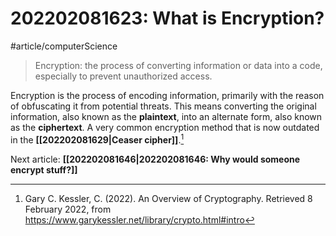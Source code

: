 # 202202081623: What is Encryption?
#article/computerScience
>Encryption: the process of converting information or data into a code, especially to prevent unauthorized access.

Encryption is the process of encoding information, primarily with the reason of obfuscating it from potential threats. This means converting the original information, also known as the **plaintext**, into an alternate form, also known as the **ciphertext**. A very common encryption method that is now outdated in the **[[202202081629|Ceaser cipher]]**.[^1]

Next article: **[[202202081646|202202081646: Why would someone encrypt stuff?]]**

[^1]: Gary C. Kessler, C. (2022). An Overview of Cryptography. Retrieved 8 February 2022, from https://www.garykessler.net/library/crypto.html#intro
